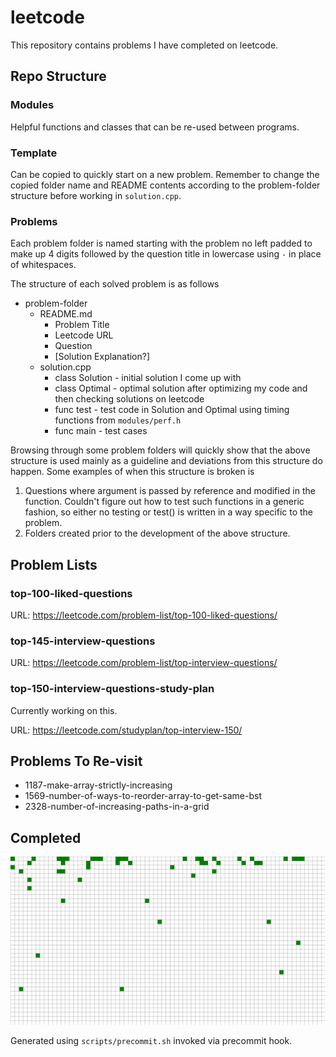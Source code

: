 # leetcode

This repository contains problems I have completed on leetcode.

## Repo Structure

### Modules

Helpful functions and classes that can be re-used between programs.

### Template

Can be copied to quickly start on a new problem. Remember to change the copied folder name and README contents according to the problem-folder structure before working in `solution.cpp`.

### Problems

Each problem folder is named starting with the problem no left padded to make up 4 digits followed by the question title in lowercase using `-` in place of whitespaces.

The structure of each solved problem is as follows

- problem-folder
  - README.md
    - Problem Title
    - Leetcode URL
    - Question
    - [Solution Explanation?]
  - solution.cpp
    - class Solution - initial solution I come up with
    - class Optimal - optimal solution after optimizing my code and then checking solutions on leetcode
    - func test - test code in Solution and Optimal using timing functions from `modules/perf.h`
    - func main - test cases

Browsing through some problem folders will quickly show that the above structure is used mainly as a guideline and deviations from this structure do happen. Some examples of when this structure is broken is

1. Questions where argument is passed by reference and modified in the function. Couldn't figure out how to test such functions in a generic fashion, so either no testing or test() is written in a way specific to the problem.
2. Folders created prior to the development of the above structure.

## Problem Lists

### top-100-liked-questions

URL: <https://leetcode.com/problem-list/top-100-liked-questions/>

### top-145-interview-questions

URL: <https://leetcode.com/problem-list/top-interview-questions/>

### top-150-interview-questions-study-plan

Currently working on this.

URL: <https://leetcode.com/studyplan/top-interview-150/>

## Problems To Re-visit

- 1187-make-array-strictly-increasing
- 1569-number-of-ways-to-reorder-array-to-get-same-bst
- 2328-number-of-increasing-paths-in-a-grid

## Completed

![Completed problems grid](./assets/grid.png)

Generated using `scripts/precommit.sh` invoked via precommit hook.
